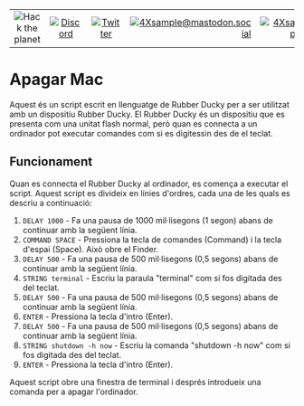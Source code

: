 
|               |               |               |               |               |               |
|:-------------:|:-------------:|:-------------:|-------------:|-------------:|-------------:|
| ![Hack the planet](https://img.shields.io/badge/Hack-The%20Planet-orange) | [![Discord](https://img.shields.io/discord/667340023829626920?logo=discord)](https://discord.gg/ahVq54p) | [![Twitter](https://img.shields.io/twitter/follow/4xsample?style=social&logo=twitter)](https://twitter.com/4xsample/follow?screen_name=shields_io) | [![4Xsample@mastodon.social](https://img.shields.io/badge/Mastodon-@4Xsample-blueviolet?style=for-the-badge&logo=mastodon)](https://mastodon.social/@4Xsample) | [![4Xsample](https://img.shields.io/badge/Twitch-4Xsample-6441A4?style=for-the-badge&logo=twitch)](https://twitch.tv/4Xsample) | [![PayPal](https://img.shields.io/badge/PayPal-00457C?style=for-the-badge&logo=paypal&logoColor=white)](https://www.paypal.com/donate/?hosted_button_id=EFVMSRHVBNJP4) |



# Apagar Mac

Aquest és un script escrit en llenguatge de Rubber Ducky per a ser utilitzat amb un dispositiu Rubber Ducky. El Rubber Ducky és un dispositiu que es presenta com una unitat flash normal, però quan es connecta a un ordinador pot executar comandes com si es digitessin des de el teclat.

## Funcionament

Quan es connecta el Rubber Ducky al ordinador, es comença a executar el script. Aquest script es divideix en línies d'ordres, cada una de les quals es descriu a continuació:

1. `DELAY 1000` - Fa una pausa de 1000 mil·lisegons (1 segon) abans de continuar amb la següent línia.
2. `COMMAND SPACE` - Pressiona la tecla de comandes (Command) i la tecla d'espai (Space). Això obre el Finder.
3. `DELAY 500` - Fa una pausa de 500 mil·lisegons (0,5 segons) abans de continuar amb la següent línia.
4. `STRING terminal` - Escriu la paraula "terminal" com si fos digitada des del teclat.
5. `DELAY 500` - Fa una pausa de 500 mil·lisegons (0,5 segons) abans de continuar amb la següent línia.
6. `ENTER` - Pressiona la tecla d'intro (Enter).
7. `DELAY 500` - Fa una pausa de 500 mil·lisegons (0,5 segons) abans de continuar amb la següent línia.
8. `STRING shutdown -h now` - Escriu la comanda "shutdown -h now" com si fos digitada des del teclat.
9. `ENTER` - Pressiona la tecla d'intro (Enter).

Aquest script obre una finestra de terminal i després introdueix una comanda per a apagar l'ordinador.